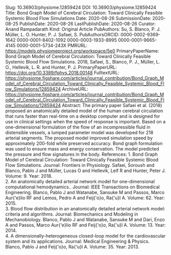 Slug: 10.36903/physiome.12859424
DOI: 10.36903/physiome.12859424
Title: Bond Graph Model of Cerebral Circulation: Toward Clinically Feasible Systemic Blood Flow Simulations
Date: 2020-08-26
SubmissionDate: 2020-08-25
PublishDate: 2020-08-26
LastPublishDate: 2020-08-26
Curator: Anand Rampadarath
Kind: Original Article
PubAuthors: Su, S.
    Blanco, P. J.
    Müller, L. O.
    Hunter, P. J.
    Safaei, S.
PubAuthorsORCID: 0000-0002-9369-1642
    0000-0001-8402-1092
    0000-0003-1933-8995
    0000-0001-9665-4145
    0000-0001-5734-243X
PMRURL: https://models.physiomeproject.org/workspace/5e0
PrimaryPaperName: Bond Graph Model of Cerebral Circulation: Toward Clinically Feasible Systemic Blood Flow Simulations. 2018, Safaei, S., Blanco, P. J., Müller, L. O., Hellevik, L. R. and Hunter, P. J.
PrimaryPaperURL: https://doi.org/10.3389/fphys.2018.00148
FulltextURL: https://physiome.figshare.com/articles/journal_contribution/Bond_Graph_Model_of_Cerebral_Circulation_Toward_Clinically_Feasible_Systemic_Blood_Flow_Simulations/12859424
ArchiveURL: https://physiome.figshare.com/articles/journal_contribution/Bond_Graph_Model_of_Cerebral_Circulation_Toward_Clinically_Feasible_Systemic_Blood_Flow_Simulations/12859424
Abstract: The primary paper Safaei et al. (2018) proposed an anatomically detailed model of the human cerebral circulation that runs faster than real-time on a desktop computer and is designed for use in clinical settings when the speed of response is important. Based on a one-dimensional formulation of the flow of an incompressible fluid in distensible vessels, a lumped parameter model was developed for 218 arterial segments. The proposed model improved simulation speed by approximately 200-fold while preserved accuracy. Bond graph formulation was used to ensure mass and energy conservation. The model predicted the pressure and flow signatures in the body.
References: 1. Bond Graph Model of Cerebral Circulation: Toward Clinically Feasible Systemic Blood Flow Simulations. Journal: Frontiers in Physiology. Safaei, Soroush and Blanco, Pablo J and Müller, Lucas O and Hellevik, Leif R and Hunter, Peter J. Volume: 9. Year: 2018.  <br />2. An anatomically detailed arterial network model for one-dimensional computational hemodynamics.. Journal: IEEE Transactions on Biomedical Engineering. Blanco, Pablo J and Watanabe, Sansuke M and Passos, Marco Aur{\'e}lio RF and Lemos, Pedro A and Feij{\'o}o, Ra{\'u}l A. Volume: 62. Year: 2015.  <br />3. Blood flow distribution in an anatomically detailed arterial network model: criteria and algorithms. Journal: Biomechanics and Modeling in Mechanobiology. Blanco, Pablo J and Watanabe, Sansuke M and Dari, Enzo A and Passos, Marco Aur{\'e}lio RF and Feij{\'o}o, Ra{\'u}l A. Volume: 13. Year: 2014.  <br />4. A dimensionally-heterogeneous closed-loop model for the cardiovascular system and its applications. Journal: Medical Engineering \& Physics. Blanco, Pablo J and Feij{\'o}o, Ra{\'u}l A. Volume: 35. Year: 2013.  <br />